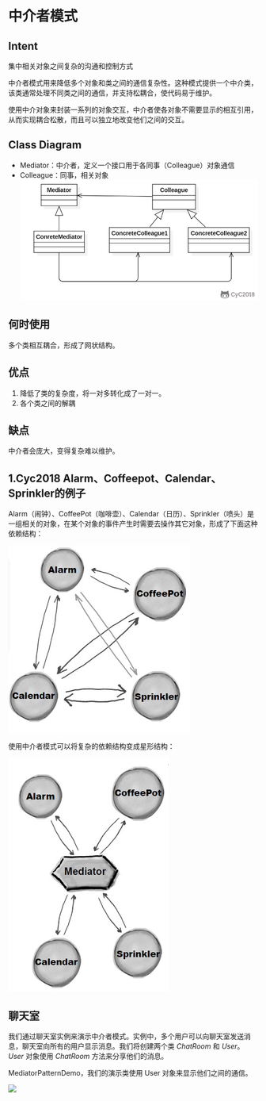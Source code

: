 # 中介者模式

## Intent

集中相关对象之间复杂的沟通和控制方式

中介者模式用来降低多个对象和类之间的通信复杂性。这种模式提供一个中介类，该类通常处理不同类之间的通信，并支持松耦合，使代码易于维护。

使用中介对象来封装一系列的对象交互，中介者使各对象不需要显示的相互引用，从而实现耦合松散，而且可以独立地改变他们之间的交互。

## Class Diagram
- Mediator：中介者，定义一个接口用于各同事（Colleague）对象通信
- Colleague：同事，相关对象
![img](https://github.com/CyC2018/CS-Notes/raw/master/notes/pics/30d6e95c-2e3c-4d32-bf4f-68128a70bc05.png)

## 何时使用

多个类相互耦合，形成了网状结构。

## 优点

1. 降低了类的复杂度，将一对多转化成了一对一。
2. 各个类之间的解耦

## 缺点

中介者会庞大，变得复杂难以维护。

## 1.Cyc2018 Alarm、Coffeepot、Calendar、Sprinkler的例子

Alarm（闹钟）、CoffeePot（咖啡壶）、Calendar（日历）、Sprinkler（喷头）是一组相关的对象，在某个对象的事件产生时需要去操作其它对象，形成了下面这种依赖结构：

![img](https://github.com/CyC2018/CS-Notes/raw/master/notes/pics/82cfda3b-b53b-4c89-9fdb-26dd2db0cd02.jpg)

使用中介者模式可以将复杂的依赖结构变成星形结构：

![img](https://github.com/CyC2018/CS-Notes/raw/master/notes/pics/5359cbf5-5a79-4874-9b17-f23c53c2cb80.jpg)

## 聊天室

我们通过聊天室实例来演示中介者模式。实例中，多个用户可以向聊天室发送消息，聊天室向所有的用户显示消息。我们将创建两个类 *ChatRoom* 和 *User*。*User* 对象使用 *ChatRoom* 方法来分享他们的消息。

MediatorPatternDemo，我们的演示类使用 User 对象来显示他们之间的通信。

![](https://www.runoob.com/wp-content/uploads/2014/08/mediator_pattern_uml_diagram.jpg)